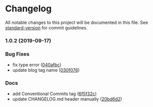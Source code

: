 # Changelog

All notable changes to this project will be documented in this file. See [standard-version](https://github.com/conventional-changelog/standard-version) for commit guidelines.

### 1.0.2 (2019-09-17)


### Bug Fixes

* fix type error ([040afbc](https://github.com/BetaMee/betamee.github.io/commit/040afbc))
* update blog tag name ([030f076](https://github.com/BetaMee/betamee.github.io/commit/030f076))


### Docs

* add Conventional Commits tag ([6f5f32c](https://github.com/BetaMee/betamee.github.io/commit/6f5f32c))
* update CHANGELOG.md header manually ([20bd6d2](https://github.com/BetaMee/betamee.github.io/commit/20bd6d2))
